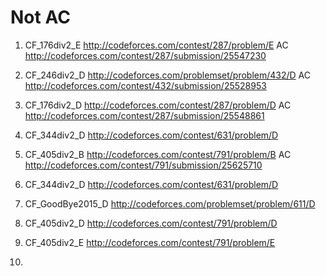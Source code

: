 # Not AC
1. CF_176div2_E http://codeforces.com/contest/287/problem/E
    AC http://codeforces.com/contest/287/submission/25547230
2. CF_246div2_D http://codeforces.com/problemset/problem/432/D
    AC http://codeforces.com/contest/432/submission/25528953
3. CF_176div2_D http://codeforces.com/contest/287/problem/D
    AC http://codeforces.com/contest/287/submission/25548861
4. CF_344div2_D http://codeforces.com/contest/631/problem/D

5. CF_405div2_B http://codeforces.com/contest/791/problem/B
    AC http://codeforces.com/contest/791/submission/25625710
6. CF_344div2_D http://codeforces.com/contest/631/problem/D

7. CF_GoodBye2015_D http://codeforces.com/problemset/problem/611/D

8. CF_405div2_D http://codeforces.com/contest/791/problem/D

9. CF_405div2_E http://codeforces.com/contest/791/problem/E

10. 




